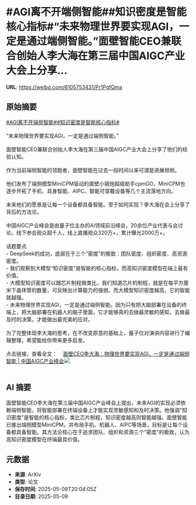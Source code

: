 # #AGI离不开端侧智能##知识密度是智能核心指标#“未来物理世界要实现AGI，一定是通过端侧智能。”面壁智能CEO兼联合创始人李大海在第三届中国AIGC产业大会上分享...

**URL**: https://weibo.com/6105753431/Pr1PgfQma

## 原始摘要

<a href="https://m.weibo.cn/search?containerid=231522type%3D1%26t%3D10%26q%3D%23AGI%E7%A6%BB%E4%B8%8D%E5%BC%80%E7%AB%AF%E4%BE%A7%E6%99%BA%E8%83%BD%23&amp;extparam=%23AGI%E7%A6%BB%E4%B8%8D%E5%BC%80%E7%AB%AF%E4%BE%A7%E6%99%BA%E8%83%BD%23" data-hide=""><span class="surl-text">#AGI离不开端侧智能#</span></a><a href="https://m.weibo.cn/search?containerid=231522type%3D1%26t%3D10%26q%3D%23%E7%9F%A5%E8%AF%86%E5%AF%86%E5%BA%A6%E6%98%AF%E6%99%BA%E8%83%BD%E6%A0%B8%E5%BF%83%E6%8C%87%E6%A0%87%23&amp;extparam=%23%E7%9F%A5%E8%AF%86%E5%AF%86%E5%BA%A6%E6%98%AF%E6%99%BA%E8%83%BD%E6%A0%B8%E5%BF%83%E6%8C%87%E6%A0%87%23" data-hide=""><span class="surl-text">#知识密度是智能核心指标#</span></a><br><br>“未来物理世界要实现AGI，一定是通过端侧智能。”<br><br>面壁智能CEO兼联合创始人李大海在第三届中国AIGC产业大会上分享了他们的经验认知。<br><br>作为当前端侧智能的领跑者，面壁智能在过去一段时间以来可谓是进展频频。<br><br>他们发布了端侧模型MiniCPM驱动的面壁小钢炮超级助手cpmGO，MiniCPM也逐步开拓了手机、具身智能、AIPC、智能可穿戴设备等几个主流落地方向。<br><br>未来他们的愿景是让每一个设备都具备智能。至于如何实现？李大海在会上分享了背后的方法论。<br><br>中国AIGC产业峰会是由量子位主办的AI领域前沿峰会，20余位产业代表与会讨论。线下参会观众超千人，线上直播观众320万+，累计曝光2000万+。<br><br>话题要点<br>- DeepSeek的成功，底层在于三个“密度”的极致：团队密度、组织密度、高资源密度。<br>- 我们观察到大模型“知识密度”是智能的核心指标，而高知识密度模型在端上最有价值。<br>- 大模型知识密度可以跟芯片制程做类比，我们知道芯片的制程，就是在每平方厘米下晶体管的数量，可反映出计算能力的强弱。而大模型知识密度越高，它的智能就越强。<br>- 未来物理世界实现AGI，一定是通过端侧智能。因为只有把大脑部署在设备的终端上，把大脑部署在机器人的脑子里面，它才能够真的去做最灵敏的感知，去做最及时的决策，才能做出最完美的应对。<br><br>为了完整体现李大海的思考，在不改变原意的基础上，量子位对演讲内容进行了编辑整理，希望能给你带来更多启发。<br><br>点击链接，查看全文：<a href="https://weibo.cn/sinaurl?u=https%3A%2F%2Fmp.weixin.qq.com%2Fs%2FNPfa91j9CJiu5LmVzgTKuA" data-hide=""><span class="url-icon"><img style="width: 1rem;height: 1rem" src="https://h5.sinaimg.cn/upload/2015/09/25/3/timeline_card_small_web_default.png" referrerpolicy="no-referrer"></span><span class="surl-text">面壁CEO李大海：物理世界要实现AGI，一定是通过端侧智能 | 中国AIGC产业峰会</span></a><img style="" src="https://tvax4.sinaimg.cn/large/006Fd7o3ly1i19aezspigj30zk0npe42.jpg" referrerpolicy="no-referrer"><br><br>

## AI 摘要

面壁智能CEO李大海在第三届中国AIGC产业峰会上提出，未来AGI的实现必须依赖端侧智能，将智能部署在终端设备上才能实现灵敏感知和及时决策。他强调"知识密度"是智能的核心指标，类比芯片制程，知识密度越高则智能越强。面壁智能已推出端侧模型MiniCPM，并布局手机、机器人、AIPC等场景，目标是让每个设备都具备智能。其方法论核心在于追求团队、组织和资源三个"密度"的极致，认为高知识密度模型在终端最具价值。

## 元数据

- **来源**: ArXiv
- **类型**: 论文
- **保存时间**: 2025-05-09T20:04:05Z
- **目录日期**: 2025-05-09
